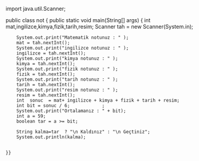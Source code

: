 import java.util.Scanner;

public class not {
    public static void main(String[] args) {
        int mat,ingilizce,kimya,fizik,tarih,resim;
        Scanner tah = new Scanner(System.in);


        System.out.print("Matematik notunuz : " );
        mat = tah.nextInt();
        System.out.print("ingilizce notunuz : " );
        ingilizce = tah.nextInt();
        System.out.print("kimya notunuz : " );
        kimya = tah.nextInt();
        System.out.print("fizik notunuz : " );
        fizik = tah.nextInt();
        System.out.print("tarih notunuz : " );
        tarih = tah.nextInt();
        System.out.print("resim notunuz : " );
        resim = tah.nextInt();
        int  sonuc  = mat+ ingilizce + kimya + fizik + tarih + resim;
        int bit = sonuc / 6;            ;
        System.out.print("Ortalamanız : " + bit);
        int a = 59;
        boolean tar = a >= bit;

        String kalma=tar  ? "\n Kaldınız" : "\n Geçtiniz";
        System.out.println(kalma);


    }}
